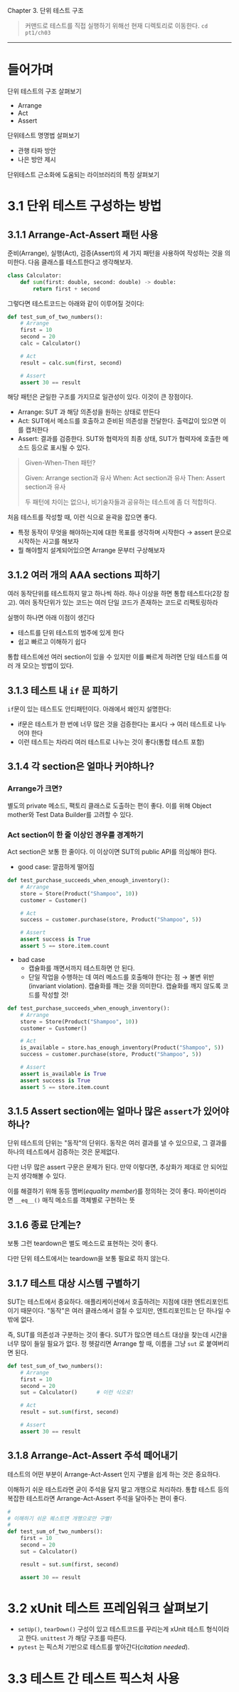 Chapter 3. 단위 테스트 구조

> 커맨드로 테스트를 직접 실행하기 위해선 현재 디렉토리로 이동한다.
>   `cd pt1/ch03`

---

# 들어가며

단위 테스트의 구조 살펴보기
- Arrange
- Act
- Assert

단위테스트 명명법 살펴보기
- 관행 타파 방안
- 나은 방안 제시

단위테스트 근소화에 도움되는 라이브러리의 특징 살펴보기

# 3.1 단위 테스트 구성하는 방법

## 3.1.1 Arrange-Act-Assert 패턴 사용

준비(Arrange), 실행(Act), 검증(Assert)의 세 가지 패턴을 사용하여 작성하는 것을 의미한다. 다음 클래스를 테스트한다고 생각해보자.

```python
class Calculator:
    def sum(first: double, second: double) -> double:
        return first + second
```

그렇다면 테스트코드는 아래와 같이 이루어질 것이다:

```python
def test_sum_of_two_numbers():
    # Arrange
    first = 10
    second = 20
    calc = Calculator()

    # Act
    result = calc.sum(first, second)

    # Assert
    assert 30 == result
```

해당 패턴은 균일한 구조를 가지므로 일관성이 있다. 이것이 큰 장점이다.

- Arrange: SUT 과 해당 의존성을 원하는 상태로 만든다
- Act: SUT에서 메소드를 호출하고 준비된 의존성을 전달한다. 출력값이 있으면 이를 캡처한다
- Assert: 결과를 검증한다. SUT와 협력자의 최종 상태, SUT가 협력자에 호출한 메소드 등으로 표시될 수 있다.

> Given-When-Then 패턴?
>
>   Given: Arrange section과 유사
>   When: Act section과 유사
>   Then: Assert section과 유사
>
>   두 패턴에 차이는 없으나, 비기술자들과 공유하는 테스트에 좀 더 적합하다.

처음 테스트를 작성할 때, 이런 식으로 윤곽을 잡으면 좋다.
- 특정 동작이 무엇을 해야하는지에 대한 목표를 생각하며 시작한다 → assert 문으로 시작하는 사고를 해보자
- 뭘 해야할지 설계되어있으면 Arrange 문부터 구상해보자

## 3.1.2 여러 개의 AAA sections 피하기

여러 동작단위를 테스트하지 말고 하나씩 하라. 하나 이상을 하면 통합 테스트다(2장 참고). 여러 동작단위가 있는 코드는 여러 단일 코드가  존재하는 코드로 리팩토링하라

실행이 하나면 아래 이점이 생긴다
- 테스트를 단위 테스트의 범주에 있게 한다
- 쉽고 빠르고 이해하기 쉽다

통합 테스트에선 여러 section이 있을 수 있지만 이를 빠르게 하려면 단일 테스트를 여러 개 모으는 방법이 있다.

## 3.1.3 테스트 내 `if` 문 피하기

`if`문이 있는 테스트도 안티패턴이다. 아래에서 왜인지 설명한다:

- if문은 테스트가 한 번에 너무 많은 것을 검증한다는 표시다 → 여러 테스트로 나누어야 한다
- 이런 테스트는 차라리 여러 테스트로 나누는 것이 좋다(통합 테스트 포함)

## 3.1.4 각 section은 얼마나 커야하나? 

### Arrange가 크면?

별도의 private 메소드, 팩토리 클래스로 도출하는 편이 좋다. 이를 위해 Object mother와 Test Data Builder를 고려할 수 있다.

### Act section이 한 줄 이상인 경우를 경계하기

Act section은 보통 한 줄이다. 이 이상이면 SUT의 public API를 의심해야 한다.

- good case: 깔끔하게 떨어짐

```python
def test_purchase_succeeds_when_enough_inventory():
    # Arrange
    store = Store(Product("Shampoo", 10))
    customer = Customer()

    # Act
    success = customer.purchase(store, Product("Shampoo", 5))

    # Assert
    assert success is True
    assert 5 == store.item.count
```

- bad case
    - 캡슐화를 깨면서까지 테스트하면 안 된다.
    - 단일 작업을 수행하는 데 여러 메소드를 호출해야 한다는 점 → 불변 위반(invariant violation). 캡슐화를 깨는 것을 의미한다. 캡슐화를 깨지 않도록 코드를 작성할 것!

```python
def test_purchase_succeeds_when_enough_inventory():
    # Arrange
    store = Store(Product("Shampoo", 10))
    customer = Customer()

    # Act
    is_available = store.has_enough_inventory(Product("Shampoo", 5))
    success = customer.purchase(store, Product("Shampoo", 5))

    # Assert
    assert is_available is True
    assert success is True
    assert 5 == store.item.count
```

## 3.1.5 Assert section에는 얼마나 많은 `assert`가 있어야 하나?

단위 테스트의 단위는 "동작"의 단위다. 동작은 여러 결과를 낼 수 있으므로, 그 결과를 하나의 테스트에서 검증하는 것은 문제없다.

다만 너무 많은 assert 구문은 문제가 된다. 만약 이렇다면, 추상화가 제대로 안 되어있는지 생각해볼 수 있다.

이를 해결하기 위해 동등 멤버(*equality member*)를 정의하는 것이 좋다. 파이썬이라면 `__eq__()` 매직 메소드를 객체별로 구현하는 뜻

## 3.1.6 종료 단계는?

보통 그런 teardown은 별도 메소드로 표현하는 것이 좋다.

다만 단위 테스트에서는 teardown을 보통 필요로 하지 않는다.

## 3.1.7 테스트 대상 시스템 구별하기

SUT는 테스트에서 중요하다. 애플리케이션에서 호출하려는 지점에 대한 엔트리포인트이기 때문이다. "동작"은 여러 클래스에서 걸칠 수 있지만, 엔트리포인트는 단 하나일 수 밖에 없다.

즉, SUT를 의존성과 구분하는 것이 좋다. SUT가 많으면 테스트 대상을 찾는데 시간을 너무 많이 들일 필요가 없다. 정 헷갈리면 Arrange 할 때, 이름을 그냥 `sut` 로 붙여버리면 된다.

```python
def test_sum_of_two_numbers():
    # Arrange
    first = 10
    second = 20
    sut = Calculator()      # 이런 식으로!

    # Act
    result = sut.sum(first, second)

    # Assert
    assert 30 == result
```
## 3.1.8 Arrange-Act-Assert 주석 떼어내기

테스트의 어떤 부분이 Arrange-Act-Assert 인지 구별을 쉽게 하는 것은 중요하다.

이해하기 쉬운 테스트라면 굳이 주석을 달지 말고 개행으로 처리하라.
통합 테스트 등의 복잡한 테스트라면 Arrange-Act-Assert 주석을 달아주는 편이 좋다.

```python
#
# 이해하기 쉬운 퀘스트면 개행으로만 구별!
#
def test_sum_of_two_numbers():
    first = 10
    second = 20
    sut = Calculator()

    result = sut.sum(first, second)

    assert 30 == result
```

# 3.2 xUnit 테스트 프레임워크 살펴보기

- `setUp()`, `tearDown()` 구성이 있고 테스트코드를 꾸리는게 xUnit 테스트 형식이라고 한다. `unittest` 가 해당 구조를 따른다.
- `pytest` 는 픽스처 기반으로 테스트를 쌓아간다(*citation needed*).

# 3.3 테스트 간 테스트 픽스처 사용

